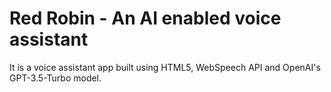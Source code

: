 # Red Robin - An AI enabled voice assistant

It is a voice assistant app built using HTML5, WebSpeech API and OpenAI's GPT-3.5-Turbo model.